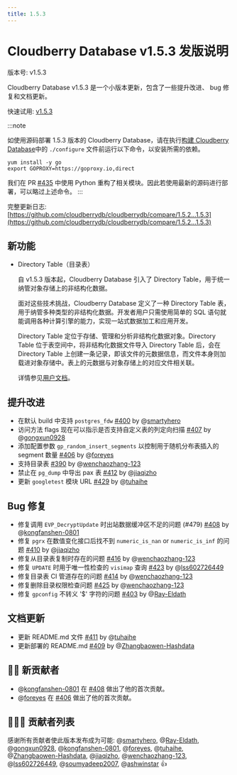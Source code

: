 ```yaml
---
title: 1.5.3
---
```


# Cloudberry Database v1.5.3 发版说明

版本号: v1.5.3

Cloudberry Database v1.5.3 是一个小版本更新，包含了一些提升改进、 bug 修复和文档更新。

快速试用: [v1.5.3](https://github.com/cloudberrydb/cloudberrydb/releases/tag/1.5.3)

:::note

如使用源码部署 1.5.3 版本的 Cloudberry Database，请在执行[构建 Cloudberry Database](/i18n/zh/docusaurus-plugin-content-docs/current/cbdb-linux-compile.md#第-4-步构建-cloudberry-database)中的 `./configure` 文件前运行以下命令，以安装所需的依赖。

```
yum install -y go
export GOPROXY=https://goproxy.io,direct
```

我们在 PR [#435](https://github.com/cloudberrydb/cloudberrydb/pull/435) 中使用 Python 重构了相关模块。因此若使用最新的源码进行部署，可以略过上述命令。
:::


完整更新日志: [https://github.com/cloudberrydb/cloudberrydb/compare/1.5.2...1.5.3](https://github.com/cloudberrydb/cloudberrydb/compare/1.5.2...1.5.3)

## 新功能

- Directory Table（目录表）

    自 v1.5.3 版本起，Cloudberry Database 引入了 Directory Table，用于统一纳管对象存储上的非结构化数据。

    面对这些技术挑战，Cloudberry Database 定义了一种 Directory Table 表，用于纳管多种类型的非结构化数据。开发者用户只需使用简单的 SQL 语句就能调用各种计算引擎的能力，实现一站式数据加工和应用开发。

    Directory Table 定位于存储、管理和分析非结构化数据对象。Directory Table 位于表空间中，将非结构化数据文件导入 Directory Table 后，会在 Directory Table 上创建一条记录，即该文件的元数据信息，而文件本身则加载进对象存储中。表上的元数据与对象存储上的对应文件相关联。

    详情参见[用户文档](/i18n/zh/docusaurus-plugin-content-docs/current/advanced-analytics/directory-tables.md)。

## 提升改进

- 在默认 build 中支持 `postgres_fdw` [#400](https://github.com/cloudberrydb/cloudberrydb/pull/400) by @[smartyhero](https://github.com/smartyhero)
- 访问方法 flags 现在可以指示是否支持自定义表的列定向扫描 [#407](https://github.com/cloudberrydb/cloudberrydb/pull/407) by @[gongxun0928](https://github.com/gongxun0928)
- 添加配置参数 `gp_random_insert_segments` 以控制用于随机分布表插入的 segment 数量 [#406](https://github.com/cloudberrydb/cloudberrydb/pull/406) by @[foreyes](https://github.com/foreyes)
- 支持目录表 [#390](https://github.com/cloudberrydb/cloudberrydb/pull/390) by @[wenchaozhang-123](https://github.com/wenchaozhang-123)
- 禁止在 `pg_dump` 中导出 pax 表 [#412](https://github.com/cloudberrydb/cloudberrydb/pull/412) by @[jiaqizho](https://github.com/jiaqizho)
- 更新 `googletest` 模块 URL [#429](https://github.com/cloudberrydb/cloudberrydb/pull/429) by @[tuhaihe](https://github.com/tuhaihe)

## Bug 修复

- 修复调用 `EVP_DecryptUpdate` 时出站数据缓冲区不足的问题 (#479) [#408](https://github.com/cloudberrydb/cloudberrydb/pull/408) by @[kongfanshen-0801](https://github.com/kongfanshen-0801) 
- 修复 `pgrx` 在数值变化接口后找不到 `numeric_is_nan` or `numeric_is_inf` 的问题 [#410](https://github.com/cloudberrydb/cloudberrydb/pull/410) by @[jiaqizho](https://github.com/jiaqizho)
- 修复从目录表复制时存在的问题 [#416](https://github.com/cloudberrydb/cloudberrydb/pull/416) by @[wenchaozhang-123](https://github.com/wenchaozhang-123)
- 修复 `UPDATE` 时用于唯一性检查的 `visimap` 查询 [#423](https://github.com/cloudberrydb/cloudberrydb/pull/423) by @[lss602726449](https://github.com/lss602726449) 
- 修复目录表 CI 管道存在的问题 [#414](https://github.com/cloudberrydb/cloudberrydb/pull/414) by @[wenchaozhang-123](https://github.com/wenchaozhang-123)
- 修复删除目录权限检查问题 [#425](https://github.com/cloudberrydb/cloudberrydb/pull/425) by @[wenchaozhang-123](https://github.com/wenchaozhang-123)
- 修复 `gpconfig` 不转义 '$' 字符的问题 [#403](https://github.com/cloudberrydb/cloudberrydb/pull/403) by @[Ray-Eldath](https://github.com/Ray-Eldath)

## 文档更新

- 更新 README.md 文件 [#411](https://github.com/cloudberrydb/cloudberrydb/pull/411) by @[tuhaihe](https://github.com/tuhaihe)
- 更新部署的 README.md [#409](https://github.com/cloudberrydb/cloudberrydb/pull/409)
 by @[Zhangbaowen-Hashdata](https://github.com/Zhangbaowen-Hashdata)

## 🙌🏻️ 新贡献者

- @[kongfanshen-0801](https://github.com/kongfanshen-0801) 在 [#408](https://github.com/cloudberrydb/cloudberrydb/pull/408) 做出了他的首次贡献。
- @[foreyes](https://github.com/foreyes) 在 [#406](https://github.com/cloudberrydb/cloudberrydb/pull/406) 做出了他的首次贡献。

## 🧑🏻‍💻 贡献者列表

感谢所有贡献者使此版本发布成为可能: @[smartyhero](https://github.com/smartyhero), @[Ray-Eldath](https://github.com/Ray-Eldath), @[gongxun0928](https://github.com/gongxun0928), @[kongfanshen-0801](https://github.com/kongfanshen-0801), @[foreyes](https://github.com/foreyes), @[tuhaihe](https://github.com/tuhaihe), @[Zhangbaowen-Hashdata](https://github.com/Zhangbaowen-Hashdata), @[jiaqizho](https://github.com/jiaqizho), @[wenchaozhang-123](https://github.com/wenchaozhang-123), @[lss602726449](https://github.com/lss602726449), @[soumyadeep2007](https://github.com/soumyadeep2007), @[ashwinstar](https://github.com/ashwinstar) 👍